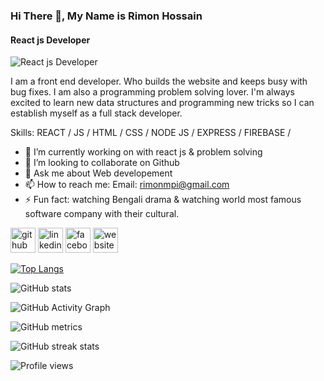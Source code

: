 ### Hi There 👋, My Name is Rimon Hossain
#### React js Developer
![React js Developer](https://www.topsinfosolutions.com/wp-content/uploads/2020/07/mern-stack.png)

I am a front end developer. Who builds the website and keeps busy with bug fixes. I am also a programming problem solving lover. I'm always excited to learn new data structures and programming new tricks so I can establish myself as a full stack developer.

Skills:  REACT / JS / HTML / CSS / NODE JS / EXPRESS / FIREBASE / 

- 🔭 I’m currently working on with react js & problem solving 
- 👯 I’m looking to collaborate on Github 
- 💬 Ask me about Web developement 
- 📫 How to reach me: Email: rimonmpi@gmail.com 
- ⚡ Fun fact: watching Bengali drama & watching world most famous software company with their cultural. 


[<img src='https://cdn.jsdelivr.net/npm/simple-icons@3.0.1/icons/github.svg' alt='github' height='40'>](https://github.com/rimonhossain12)  [<img src='https://cdn.jsdelivr.net/npm/simple-icons@3.0.1/icons/linkedin.svg' alt='linkedin' height='40'>](https://www.linkedin.com/in/https://www.linkedin.com/in/rimon-hossain-9099451aa//)  [<img src='https://cdn.jsdelivr.net/npm/simple-icons@3.0.1/icons/facebook.svg' alt='facebook' height='40'>](https://www.facebook.com/ar.rimon.7731)  [<img src='https://cdn.jsdelivr.net/npm/simple-icons@3.0.1/icons/icloud.svg' alt='website' height='40'>](https://rimonhossain12.github.io/pratice_project/)  

[![Top Langs](https://github-readme-stats.vercel.app/api/top-langs/?username=rimonhossain12)](https://github.com/anuraghazra/github-readme-stats)

![GitHub stats](https://github-readme-stats.vercel.app/api?username=rimonhossain12&show_icons=true&count_private=true)  

![GitHub Activity Graph](https://activity-graph.herokuapp.com/graph?username=rimonhossain12)  

![GitHub metrics](https://metrics.lecoq.io/rimonhossain12)  

![GitHub streak stats](https://github-readme-streak-stats.herokuapp.com/?user=rimonhossain12)  

![Profile views](https://gpvc.arturio.dev/rimonhossain12)  
